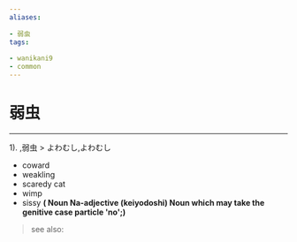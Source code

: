 ```yaml
---
aliases:
    
- 弱虫
tags:
    
- wanikani9
- common
---
```


# 弱虫
---
1).
,弱虫 > よわむし,よわむし

- coward
- weakling
- scaredy cat
- wimp
- sissy
**( Noun Na-adjective (keiyodoshi) Noun which may take the genitive case particle 'no';)**
> see also: 
            